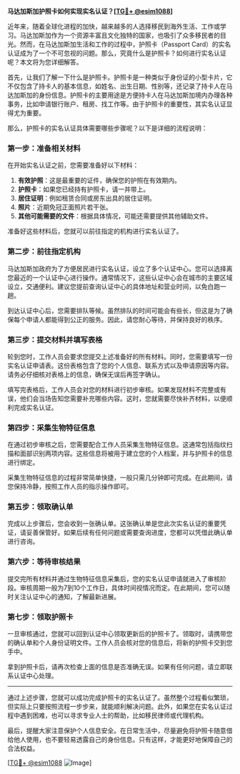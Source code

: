 **马达加斯加护照卡如何实现实名认证？[[TG💪+ @esim1088](https://t.me/s/esim1088)]**

近年来，随着全球化进程的加快，越来越多的人选择移民到海外生活、工作或学习。马达加斯加作为一个资源丰富且文化独特的国家，也吸引了众多移民者的目光。然而，在马达加斯加生活和工作的过程中，护照卡（Passport Card）的实名认证成为了一个不可忽视的问题。那么，究竟什么是护照卡？如何进行实名认证呢？本文将为您详细解答。

首先，让我们了解一下什么是护照卡。护照卡是一种类似于身份证的小型卡片，它不仅包含了持卡人的基本信息，如姓名、出生日期、性别等，还记录了持卡人在马达加斯加的身份信息。护照卡的主要用途是方便持卡人在马达加斯加境内办理各种事务，比如申请银行账户、租房、找工作等。由于护照卡的重要性，其实名认证显得尤为重要。

那么，护照卡的实名认证具体需要哪些步骤呢？以下是详细的流程说明：

### 第一步：准备相关材料

在开始实名认证之前，您需要准备好以下材料：

1. **有效护照**：这是最重要的证件，确保您的护照在有效期内。
2. **护照卡**：如果您已经持有护照卡，请一并带上。
3. **居住证明**：例如租赁合同或房东出具的居住证明。
4. **照片**：近期免冠正面照片若干张。
5. **其他可能需要的文件**：根据具体情况，可能还需要提供其他辅助文件。

准备好这些材料后，您就可以前往指定的机构进行实名认证了。

### 第二步：前往指定机构

马达加斯加政府为了方便居民进行实名认证，设立了多个认证中心。您可以选择离您最近的一个认证中心进行操作。通常情况下，这些认证中心会在城市的主要区域设立，交通便利。建议您提前查询认证中心的具体地址和营业时间，以免白跑一趟。

到达认证中心后，您需要排队等候。虽然排队的时间可能会有些长，但这是为了确保每个申请人都能得到公正的服务。因此，请您耐心等待，并保持良好的秩序。

### 第三步：提交材料并填写表格

轮到您时，工作人员会要求您提交上述准备好的所有材料。同时，您需要填写一份实名认证申请表。这份表格包含了您的个人信息、联系方式以及申请原因等内容。请务必仔细核对表格上的信息，确保无误后再签字确认。

填写完表格后，工作人员会对您的材料进行初步审核。如果发现材料不完整或有误，他们会当场告知您需要补充哪些内容。这时，您就需要尽快补齐材料，以便顺利完成实名认证。

### 第四步：采集生物特征信息

在通过初步审核之后，您需要配合工作人员采集生物特征信息。这通常包括指纹扫描和面部识别两项内容。这些信息将被用于建立您的个人档案，并与护照卡的信息进行绑定。

采集生物特征信息的过程非常简单快捷，一般只需几分钟即可完成。在此期间，请您保持冷静，按照工作人员的指示操作即可。

### 第五步：领取确认单

完成以上步骤后，您会收到一张确认单。这张确认单是您此次实名认证的重要凭证，请妥善保管好。如果后续有任何问题或需要查询进度，您都可以凭借此确认单进行咨询。

### 第六步：等待审核结果

提交完所有材料并通过生物特征信息采集后，您的实名认证申请就进入了审核阶段。审核周期一般为7到10个工作日，具体时间视情况而定。在此期间，您可以随时关注认证中心的通知，了解最新进展。

### 第七步：领取护照卡

一旦审核通过，您就可以回到认证中心领取更新后的护照卡了。领取时，请携带您的确认单和个人身份证明文件。工作人员会核对您的信息后，将新的护照卡交到您手中。

拿到护照卡后，请再次检查上面的信息是否准确无误。如果有任何问题，请立即联系认证中心处理。

---

通过上述步骤，您就可以成功完成护照卡的实名认证了。虽然整个过程看似繁琐，但实际上只要按照流程一步步来，就能顺利解决问题。此外，如果您在实名认证过程中遇到困难，也可以寻求专业人士的帮助，比如移民律师或代理机构。

最后，提醒大家注意保护个人信息安全。在日常生活中，尽量避免将护照卡随意借给他人使用，也不要轻易透露自己的身份信息。只有这样，才能更好地保障自己的合法权益。

[[TG💪+ @esim1088](https://t.me/s/esim1088) ![Image](https://i.postimg.cc/4NQfJmqS/Snipaste-2025-05-13-00-14-12.png)]